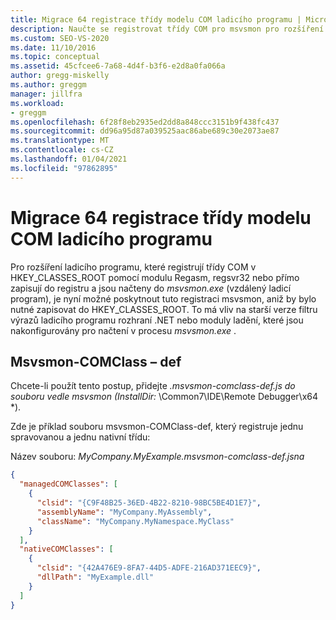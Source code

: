 ```yaml
---
title: Migrace 64 registrace třídy modelu COM ladicího programu | Microsoft Docs
description: Naučte se registrovat třídy COM pro msvsmon pro rozšíření ladicího programu bez psaní do HKEY_CLASSES_ROOT.
ms.custom: SEO-VS-2020
ms.date: 11/10/2016
ms.topic: conceptual
ms.assetid: 45cfcee6-7a68-4d4f-b3f6-e2d8a0fa066a
author: gregg-miskelly
ms.author: greggm
manager: jillfra
ms.workload:
- greggm
ms.openlocfilehash: 6f28f8eb2935ed2dd8a848ccc3151b9f438fc437
ms.sourcegitcommit: dd96a95d87a039525aac86abe689c30e2073ae87
ms.translationtype: MT
ms.contentlocale: cs-CZ
ms.lasthandoff: 01/04/2021
ms.locfileid: "97862895"
---
```

# <a name="migrate-64-bit-debugger-com-class-registration"></a>Migrace 64 registrace třídy modelu COM ladicího programu

Pro rozšíření ladicího programu, které registrují třídy COM v HKEY_CLASSES_ROOT pomocí modulu Regasm, regsvr32 nebo přímo zapisují do registru a jsou načteny do *msvsmon.exe* (vzdálený ladicí program), je nyní možné poskytnout tuto registraci msvsmon, aniž by bylo nutné zapisovat do HKEY_CLASSES_ROOT. To má vliv na starší verze filtru výrazů ladicího programu rozhraní .NET nebo moduly ladění, které jsou nakonfigurovány pro načtení v procesu *msvsmon.exe* .

## <a name="msvsmon-comclass-def"></a>Msvsmon-COMClass – def

Chcete-li použít tento postup, přidejte **.msvsmon-comclass-def.js* do souboru vedle msvsmon (InstallDir:* \Common7\IDE\Remote Debugger\x64 *).

Zde je příklad souboru msvsmon-COMClass-def, který registruje jednu spravovanou a jednu nativní třídu:

Název souboru: *MyCompany.MyExample.msvsmon-comclass-def.jsna*

```json
{
  "managedCOMClasses": [
    {
      "clsid": "{C9F48B25-36ED-4B22-8210-98BC5BE4D1E7}",
      "assemblyName": "MyCompany.MyAssembly",
      "className": "MyCompany.MyNamespace.MyClass"
    }
  ],
  "nativeCOMClasses": [
    {
      "clsid": "{42A476E9-8FA7-44D5-ADFE-216AD371EEC9}",
      "dllPath": "MyExample.dll"
    }
  ]
}
```

